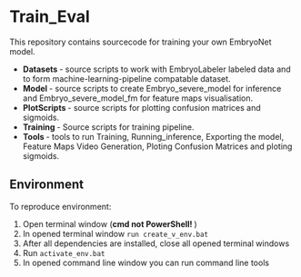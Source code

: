 # Train_Eval

This repository contains sourcecode for training your own EmbryoNet model. 

* <b> Datasets </b> - source scripts to work with EmbryoLabeler labeled data and to form machine-learning-pipeline compatable dataset. 
* <b> Model </b> - source scripts to create Embryo_severe_model for inference and Embryo_severe_model_fm for feature maps visualisation.     
* <b> PlotScripts </b> - source scripts for plotting confusion matrices and sigmoids.  
* <b> Training </b> - Source scripts for training pipeline.
* <b> Tools </b> - tools to run Training, Running_inference, Exporting the model, Feature Maps Video Generation, Ploting Confusion Matrices and ploting sigmoids.  

## Environment 

To reproduce environment:

1) Open terminal window (<b>cmd not PowerShell! </b>)
2) In opened terminal window `run create_v_env.bat` 
3) After all dependencies are installed, close all opened terminal windows 
4) Run `activate_env.bat`
5) In opened command line window you can run command line tools
